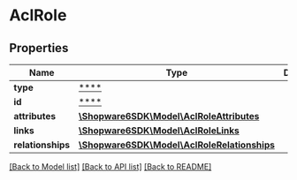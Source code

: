 # AclRole

## Properties
Name | Type | Description | Notes
------------ | ------------- | ------------- | -------------
**type** | [****](.md) |  | [optional] 
**id** | [****](.md) |  | [optional] 
**attributes** | [**\Shopware6SDK\Model\AclRoleAttributes**](AclRoleAttributes.md) |  | [optional] 
**links** | [**\Shopware6SDK\Model\AclRoleLinks**](AclRoleLinks.md) |  | [optional] 
**relationships** | [**\Shopware6SDK\Model\AclRoleRelationships**](AclRoleRelationships.md) |  | [optional] 

[[Back to Model list]](../../README.md#documentation-for-models) [[Back to API list]](../../README.md#documentation-for-api-endpoints) [[Back to README]](../../README.md)

